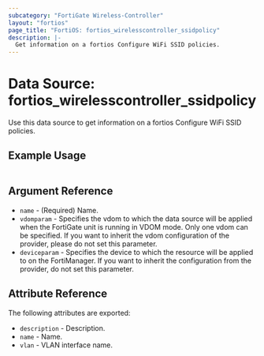 ```yaml
---
subcategory: "FortiGate Wireless-Controller"
layout: "fortios"
page_title: "FortiOS: fortios_wirelesscontroller_ssidpolicy"
description: |-
  Get information on a fortios Configure WiFi SSID policies.
---
```


# Data Source: fortios_wirelesscontroller_ssidpolicy
Use this data source to get information on a fortios Configure WiFi SSID policies.


## Example Usage

```hcl

```

## Argument Reference

* `name` - (Required) Name.
* `vdomparam` - Specifies the vdom to which the data source will be applied when the FortiGate unit is running in VDOM mode. Only one vdom can be specified. If you want to inherit the vdom configuration of the provider, please do not set this parameter.
* `deviceparam` - Specifies the device to which the resource will be applied to on the FortiManager. If you want to inherit the configuration from the provider, do not set this parameter.

## Attribute Reference

The following attributes are exported:

* `description` - Description.
* `name` - Name.
* `vlan` - VLAN interface name.
